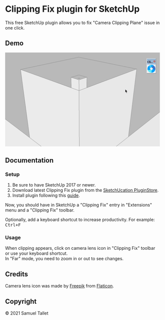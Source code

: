 # Clipping Fix plugin for SketchUp

This free SketchUp plugin allows you to fix "Camera Clipping Plane" issue in one click.

Demo
----

![Clipping Fix SketchUp Plugin Demo](https://raw.githubusercontent.com/SamuelTS/SketchUp-Clipping-Fix-Plugin/main/docs/Clipping-Fix-SketchUp-Plugin-Demo.gif)

Documentation
-------------

### Setup

1. Be sure to have SketchUp 2017 or newer.
2. Download latest Clipping Fix plugin from the [SketchUcation PluginStore](https://sketchucation.com/plugin/2438-clipping_fix).
3. Install plugin following this [guide](https://www.youtube.com/watch?v=tyM5f81eRno).

Now, you should have in SketchUp a "Clipping Fix" entry in "Extensions" menu and a "Clipping Fix" toolbar.

Optionally, add a keyboard shortcut to increase productivity. For example: <kbd>Ctrl+F</kbd>

### Usage

When clipping appears, click on camera lens icon in "Clipping Fix" toolbar or use your keyboard shortcut.<br>
In "Far" mode, you need to zoom in or out to see changes.

Credits
-------

Camera lens icon was made by [Freepik](https://www.freepik.com) from [Flaticon](https://www.flaticon.com).

Copyright
---------

© 2021 Samuel Tallet
